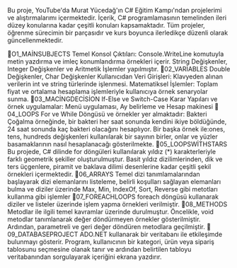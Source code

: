Bu proje, YouTube'da Murat Yücedağ'ın C# Eğitim Kampı'ndan projelerimi ve alıştırmalarımı içermektedir. İçerik, C# programlamasının temelinden ileri düzey konularına kadar çeşitli konuları kapsamaktadır. Tüm projeler, öğrenme sürecimin bir parçasıdır ve kurs boyunca ilerledikçe düzenli olarak güncellenmektedir.

📌O1_MAİNSUBJECTS
Temel Konsol Çıktıları: Console.WriteLine komutuyla metin yazdırma ve imleç konumlandırma örnekleri içerir.
String Değişkenler, Integer Değişkenler ve Aritmetik İşlemler yapılmıştır.
📌02_VARİABLES
Double Değişkenler, Char Değişkenler
Kullanıcıdan Veri Girişleri: Klavyeden alınan verilerin int ve string türlerinde işlenmesi.
Matematiksel İşlemler: Toplam fiyat ve ortalama hesaplama işlemleriyle kullanıcıya örnek senaryolar sunma.
📌03_MACİNGDECİSİON
If-Else ve Switch-Case Karar Yapıları ve örnek uygulamalar: Menü uygulaması, Ay belirleme ve Hesap makinesi
📌04_LOOPS
For ve While Döngüsü ve örnekler yer almaktadır: Bakteri Çoğalma örneğinde, bir bakteri her saat sonunda kendini ikiye böldüğünde, 24 saat sonunda kaç bakteri olacağını hesaplıyor. Bir başka örnek ile:ones, tens, hundreds değişkenleri kullanılarak bir sayının birler, onlar ve yüzler basamaklarının nasıl hesaplanacağı gösterilmekte.
📌05_LOOPSWİTHSTARS
Bu projede, C# dilinde for döngüleri kullanılarak yıldız (*) karakterleriyle farklı geometrik şekiller oluşturulmuştur. Basit yıldız dizilimlerinden, dik ve ters üçgenlere, piramit ve baklava dilimi desenlerine kadar çeşitli şekil örnekleri içermektedir.
📌06_ARRAYS
Temel dizi tanımlamalarından başlayarak dizi elemanlarını listeleme, belirli koşulları sağlayan elemanları bulma ve diziler üzerinde Max, Min, IndexOf, Sort, Reverse gibi metotları kullanma gibi işlemler
📌07_FOREACHLOOPS
foreach döngüsü kullanarak diziler ve listeler üzerinde işlem yapma örnekleri verilmiştir. 
📌08_METHODS
Metodlar ile ilgili temel kavramlar üzerinde durulmuştur. Öncelikle, void metodlar tanımlanarak değer döndürmeyen örnekler gösterilmiştir. Ardından, parametreli ve geri değer döndüren metodlara geçilmiştir.
📌09_DATABASEPROJECT
ADO.NET kullanarak bir veritabanı ile etkileşimde bulunmayı gösterir. Program, kullanıcının bir kategori, ürün veya sipariş tablosunu seçmesine olanak tanır ve ardından belirtilen tabloyu veritabanından sorgulayarak içeriğini ekrana yazdırır. 

